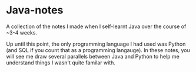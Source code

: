 # Java-notes

A collection of the notes I made when I self-learnt Java over the course of ~3-4 weeks.

Up until this point, the only programming language I had used was Python (and SQL if you count that as a programming langauge). In these notes, you will see me draw several parallels between Java and Python to help me understand things I wasn't quite familar with.
